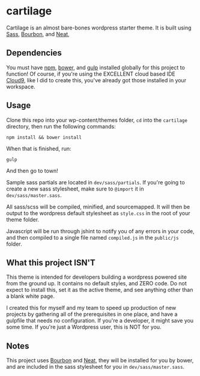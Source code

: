 # cartilage
Cartilage is an almost bare-bones wordpress starter theme. It is built using [Sass](http://sass-lang.com/), [Bourbon](https://github.com/thoughtbot/bourbon), and [Neat](https://github.com/thoughtbot/neat), 

## Dependencies
You must have [npm](https://nodejs.org/), [bower](http://bower.io/), and [gulp](http://gulpjs.com/) installed globally for this project to function! Of course, if you're using the EXCELLENT cloud based IDE [Cloud9](http://www.c9.io), like I did to create this, you've already got those installed in your workspace.

## Usage
Clone this repo into your wp-content/themes folder, `cd` into the `cartilage` directory, then run the following commands:
```
npm install && bower install
```
When that is finished, run:
```
gulp
```
And then go to town! 

Sample sass partials are located in `dev/sass/partials`. If you're going to create a new sass stylesheet, make sure to `@import` it in `dev/sass/master.sass`.

All sass/scss will be compiled, minified, and sourcemapped. It will then be output to the wordpress default stylesheet as `style.css` in the root of your theme folder.

Javascript will be run through jshint to notify you of any errors in your code, and then compiled to a single file named `compiled.js` in the `public/js` folder.

## What this project ISN'T
This theme is intended for developers building a wordpress powered site from the ground up. It contains no default styles, and ZERO code. Do not expect to install this, set it as the active theme, and see anything other than a blank white page.

I created this for myself and my team to speed up production of new projects by gathering all of the prerequisites in one place, and have a gulpfile that needs no configuration. If you're a developer, it might save you some time. If you're just a Wordpress user, this is NOT for you.

## Notes
This project uses [Bourbon](https://github.com/thoughtbot/bourbon) and [Neat](https://github.com/thoughtbot/neat), they will be installed for you by bower, and are included in the sass stylesheet for you in `dev/sass/master.sass`.